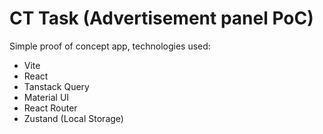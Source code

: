 # CT Task (Advertisement panel PoC)

Simple proof of concept app, technologies used:

- Vite
- React
- Tanstack Query
- Material UI
- React Router
- Zustand (Local Storage)
